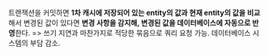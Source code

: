 트랜잭션을 커밋하면 **1차 캐시에 저장되어 있는 entity의 값과 현재 entity의 값을 비교**해서 변경된 값이 있다면 **변경 사항을 감지해, 변경된 값을 데이터베이스에 자동으로 반영**한다.
=> 쓰기 지연과 마찬가지로 적당한 묶음으로 쿼리 요청 가능. 데이터베이스 시스템의 부담 감소.
